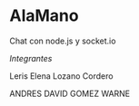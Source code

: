 # AlaMano
Chat con node.js y socket.io

*Integrantes*

Leris Elena Lozano Cordero

ANDRES DAVID GOMEZ WARNE 
